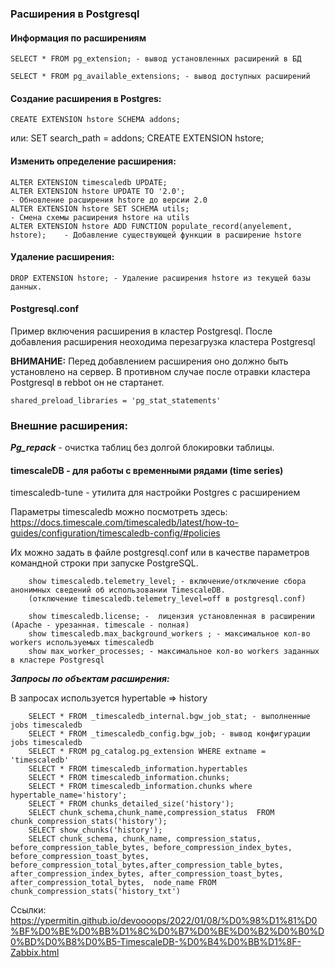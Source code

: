 ### Расширения в Postgresql

#### Информация по расширениям

    SELECT * FROM pg_extension; - вывод установленных расширений в БД

    SELECT * FROM pg_available_extensions; - вывод доступных расширений

#### Cоздание расширения в Postgres:

    CREATE EXTENSION hstore SCHEMA addons;

или:
    SET search_path = addons;
    CREATE EXTENSION hstore;


#### Изменить определение расширения:

    ALTER EXTENSION timescaledb UPDATE;
    ALTER EXTENSION hstore UPDATE TO '2.0';                                     - Обновление расширения hstore до версии 2.0
    ALTER EXTENSION hstore SET SCHEMA utils;                                    - Смена схемы расширения hstore на utils
    ALTER EXTENSION hstore ADD FUNCTION populate_record(anyelement, hstore);    - Добавление существующей функции в расширение hstore
    
    
#### Удаление расширения:

    DROP EXTENSION hstore; - Удаление расширения hstore из текущей базы данных. 
    

#### Postgresql.conf

Пример включения расширения в кластер Postgresql. После добавления расширения неоходима перезагрузка кластера Postgresql

**ВНИМАНИЕ:** Перед добавлением расширения оно должно быть установлено на сервер. В противном случае после отравки кластера Postgresql в rebbot он не стартанет.

    shared_preload_libraries = 'pg_stat_statements'

### Внешние расширения:

***Pg_repack*** - очистка таблиц без долгой блокировки таблицы.

#### timescaleDB - для работы с временными рядами (time series)

timescaledb-tune - утилита для настройки Postgres c расширением

Параметры timescaledb можно посмотреть здесь: https://docs.timescale.com/timescaledb/latest/how-to-guides/configuration/timescaledb-config/#policies

Их можно задать в файле postgresql.conf или в качестве параметров командной строки при запуске PostgreSQL.

        show timescaledb.telemetry_level; - включение/отключение сбора анонимных сведений об использовании TimescaleDB. 
        (отключение timescaledb.telemetry_level=off в postgresql.conf)
        
        show timescaledb.license; -  лицензия установленная в расширении (Apache - урезанная. timescale - полная)
        show timescaledb.max_background_workers ; - максимальное кол-во workers используемых timescaledb
        show max_worker_processes; - максимальное кол-во workers заданных в кластере Postgresql
                
***Запросы по объектам расширения:***

В запросах используется hypertable => history

        SELECT * FROM _timescaledb_internal.bgw_job_stat; - выполненные jobs timescaledb
        SELECT * FROM _timescaledb_config.bgw_job; - вывод конфигурации jobs timescaledb
        SELECT * FROM pg_catalog.pg_extension WHERE extname = 'timescaledb'
        SELECT * FROM timescaledb_information.hypertables
        SELECT * FROM timescaledb_information.chunks;
        SELECT * FROM timescaledb_information.chunks where hypertable_name='history';
        SELECT * FROM chunks_detailed_size('history');
        SELECT chunk_schema,chunk_name,compression_status  FROM chunk_compression_stats('history');
        SELECT show_chunks('history');
        SELECT chunk_schema, chunk_name, compression_status, before_compression_table_bytes, before_compression_index_bytes, before_compression_toast_bytes,          before_compression_total_bytes,after_compression_table_bytes, after_compression_index_bytes, after_compression_toast_bytes, after_compression_total_bytes,  node_name FROM chunk_compression_stats('history_txt')

Ссылки:
https://ypermitin.github.io/devoooops/2022/01/08/%D0%98%D1%81%D0%BF%D0%BE%D0%BB%D1%8C%D0%B7%D0%BE%D0%B2%D0%B0%D0%BD%D0%B8%D0%B5-TimescaleDB-%D0%B4%D0%BB%D1%8F-Zabbix.html
